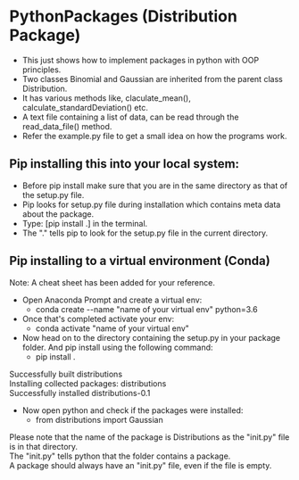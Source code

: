 # PythonPackages (Distribution Package)
* This just shows how to implement packages in python with OOP principles.
* Two classes Binomial and Gaussian are inherited from the parent class Distribution. 
* It has various methods like, claculate_mean(), calculate_standardDeviation() etc. 
* A text file containing a list of data, can be read through the read_data_file() method.
* Refer the example.py file to get a small idea on how the programs work.

## Pip installing this into your local system:
- Before pip install make sure that you are in the same directory as that of the setup.py file.
- Pip looks for setup.py file during installation which contains meta data about the package.
- Type: [pip install .] in the terminal.
- The "." tells pip to look for the setup.py file in the current directory.

## Pip installing to a virtual environment (Conda)
Note: A cheat sheet has been added for your reference.
- Open Anaconda Prompt and create a virtual env:
  - conda create --name "name of your virtual env" python=3.6
- Once that's completed activate your env:
  - conda activate "name of your virtual env"
- Now head on to the directory containing the setup.py in your package folder. And pip install using the following command:
  - pip install .

Successfully built distributions\
Installing collected packages: distributions\
Successfully installed distributions-0.1
- Now open python and check if the packages were installed:
  - from distributions import Gaussian

Please note that the name of the package is Distributions as the "init.py" file is in that directory.\
The "init.py" tells python that the folder contains a package.\
A package should always have an "init.py" file, even if the file is empty.


